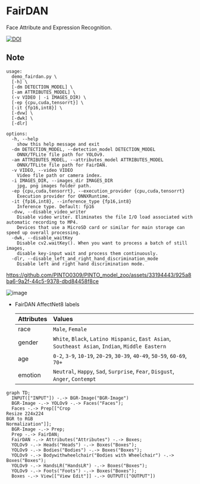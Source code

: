 # FairDAN
Face Attribute and Expression Recognition.

[![DOI](https://zenodo.org/badge/DOI/10.5281/zenodo.10229410.svg)](https://doi.org/10.5281/zenodo.10229410)

## Note

```
usage:
  demo_fairdan.py \
  [-h] \
  [-dm DETECTION_MODEL] \
  [-am ATTRIBUTES_MODEL] \
  (-v VIDEO | -i IMAGES_DIR) \
  [-ep {cpu,cuda,tensorrt}] \
  [-it {fp16,int8}] \
  [-dvw] \
  [-dwk] \
  [-dlr]

options:
  -h, --help
    show this help message and exit
  -dm DETECTION_MODEL, --detection_model DETECTION_MODEL
    ONNX/TFLite file path for YOLOv9.
  -am ATTRIBUTES_MODEL, --attributes_model ATTRIBUTES_MODEL
    ONNX/TFLite file path for FairDAN.
  -v VIDEO, --video VIDEO
    Video file path or camera index.
  -i IMAGES_DIR, --images_dir IMAGES_DIR
    jpg, png images folder path.
  -ep {cpu,cuda,tensorrt}, --execution_provider {cpu,cuda,tensorrt}
    Execution provider for ONNXRuntime.
  -it {fp16,int8}, --inference_type {fp16,int8}
    Inference type. Default: fp16
  -dvw, --disable_video_writer
    Disable video writer. Eliminates the file I/O load associated with automatic recording to MP4.
    Devices that use a MicroSD card or similar for main storage can speed up overall processing.
  -dwk, --disable_waitKey
    Disable cv2.waitKey(). When you want to process a batch of still images,
    disable key-input wait and process them continuously.
  -dlr, --disable_left_and_right_hand_discrimination_mode
    Disable left and right hand discrimination mode.
```

https://github.com/PINTO0309/PINTO_model_zoo/assets/33194443/925a8ba6-9a2f-44c5-9378-dbd84458f8ce

![image](https://github.com/PINTO0309/PINTO_model_zoo/assets/33194443/e7b69a59-6089-4ec0-9559-683f46835a53)

- FairDAN AffectNet8 labels

  |Attributes|Values|
  |:-|:-|
  |race|`Male`, `Female`|
  |gender|`White`, `Black`, `Latino Hispanic`, `East Asian`, `Southeast Asian`, `Indian`, `Middle Eastern`|
  |age|`0-2`, `3-9`, `10-19`, `20-29`, `30-39`, `40-49`, `50-59`, `60-69`, `70+`|
  |emotion|`Neutral`, `Happy`, `Sad`, `Surprise`, `Fear`, `Disgust`, `Anger`, `Contempt`|

```mermaid
graph TD;
  INPUT(["INPUT"]) -.-> BGR-Image("BGR-Image")
  BGR-Image -.-> YOLOv9 -.-> Faces("Faces");
  Faces -.-> Prep[["Crop
Resize 224x224
BGR to RGB
Normalization"]];
  BGR-Image -.-> Prep;
  Prep -.-> FairDAN;
  FairDAN -.-> Attributes("Attributes") -.-> Boxes;
  YOLOv9 -.-> Heads("Heads") -.-> Boxes("Boxes");
  YOLOv9 -.-> Bodies("Bodies") -.-> Boxes("Boxes");
  YOLOv9 -.-> Bodywithwheelchair("Bodies with Wheelchair") -.-> Boxes("Boxes");
  YOLOv9 -.-> HandsLR("HandsLR") -.-> Boxes("Boxes");
  YOLOv9 -.-> Foots("Foots") -.-> Boxes("Boxes");
  Boxes -.-> View[["View Edit"]] -.-> OUTPUT(["OUTPUT"])
```
